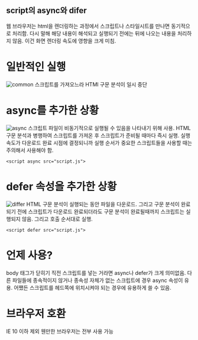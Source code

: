 script의 async와  difer
---

웹 브라우저는 html을 렌더링하는 과정에서 스크립트나 스타일시트를 만나면 동기적으로 처리함. 다시 말해 해당 내용이 해석되고 실행되기 전에는 뒤에 나오는 내용을 처리하지 않음. 이건 화면 렌더링 속도에 영향을 크게 미침.

# 일반적인 실행
![common](https://blog.asamaru.net/res/img/post/2017/05/script-async-defer-1.png)
스크립트를 가져오느라 HTMl 구문 분석이 일시 중단

# async를 추가한 상황
![async](https://blog.asamaru.net/res/img/post/2017/05/script-async-defer-2.png)
스크립트 파일이 비동기적으로 실행될 수 있음을 나타내기 위해 사용. HTML 구문 분석과 병행하여 스크립트를 가져온 후 스크립트가 준비될 때마다 즉시 실행. 실행속도가 다운로드 완료 시점에 결정되니까 실행 순서가 중요한 스크립트들을 사용할 때는 주의해서 사용해야 함.
```
<script async src="script.js">
```

# defer 속성을 추가한 상황
![differ](https://blog.asamaru.net/res/img/post/2017/05/script-async-defer-3.png)
HTML 구문 분석이 실행되는 동안 파일을 다운로드. 그리고 구문 분석이 완료되기 전에 스크립트가 다운로드 완료되더라도 구문 분석이 완료될때까지 스크립트는 실행되지 않음. 그리고 호출 순서대로 실행.
```
<script defer src="script.js">
```

# 언제 사용?
body 태그가 닫히기 직전 스크립트를 넣는 거라면 async나 defer가 크게 의미없음. 다른 파일들에 종속적이지 않거나 종속성 자체가 없는 스크립트에 경우 async 속성이 유용. 어쨌든 스크립트를 헤드쪽에 위치시켜야 되는 경우에 유용하게 쓸 수 있음.

# 브라우저 호환
IE 10 이하 제외 웬만한 브라우저는 전부 사용 가능